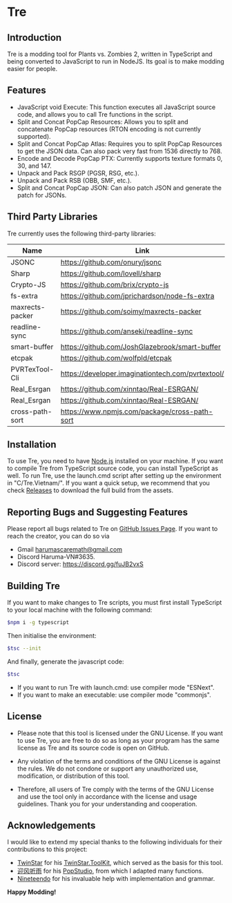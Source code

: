 # Tre
## Introduction


Tre is a modding tool for Plants vs. Zombies 2, written in TypeScript and being converted to JavaScript to run in NodeJS. Its goal is to make modding easier for people.


## Features

- JavaScript void Execute: This function executes all JavaScript source code, and allows you to call Tre functions in the script.
- Split and Concat PopCap Resources: Allows you to split and concatenate PopCap resources (RTON encoding is not currently supported).
- Split and Concat PopCap Atlas: Requires you to split PopCap Resources to get the JSON data. Can also pack very fast from 1536 directly to 768.
- Encode and Decode PopCap PTX: Currently supports texture formats 0, 30, and 147.
- Unpack and Pack RSGP (PGSR, RSG, etc.).
- Unpack and Pack RSB (OBB, SMF, etc.).
- Split and Concat PopCap JSON: Can also patch JSON and generate the patch for JSONs.

## Third Party Libraries

Tre currently uses the following third-party libraries:

| Name | Link |
| ------ | ------ |
| JSONC | https://github.com/onury/jsonc |
| Sharp | https://github.com/lovell/sharp |
| Crypto-JS | https://github.com/brix/crypto-js |
| fs-extra | https://github.com/jprichardson/node-fs-extra|
| maxrects-packer | https://github.com/soimy/maxrects-packer|
| readline-sync | https://github.com/anseki/readline-sync |
| smart-buffer | https://github.com/JoshGlazebrook/smart-buffer |
| etcpak | https://github.com/wolfpld/etcpak |
| PVRTexTool-Cli | https://developer.imaginationtech.com/pvrtextool/ |
| Real_Esrgan | https://github.com/xinntao/Real-ESRGAN/ |
| Real_Esrgan | https://github.com/xinntao/Real-ESRGAN/ |
| cross-path-sort | https://www.npmjs.com/package/cross-path-sort |
## Installation

To use Tre, you need to have [Node.js](https://nodejs.org/) installed on your machine. If you want to compile Tre from TypeScript source code, you can install TypeScript as well. To run Tre, use the launch.cmd script after setting up the environment in "C/Tre.Vietnam/".
If you want a quick setup, we recommend that you check [Releases](https://github.com/Tre-VN/Tre/releases/) to download the full build from the assets.
## Reporting Bugs and Suggesting Features

Please report all bugs related to Tre on [GitHub Issues Page](https://github.com/Tre-VN/Tre/issues/).
If you want to reach the creator, you can do so via
- Gmail harumascaremath@gmail.com
- Discord Haruma-VN#3635.
- Discord server: https://discord.gg/fuJB2vxS 

## Building Tre

If you want to make changes to Tre scripts, you must first install TypeScript to your local machine with the following command:

```sh
$npm i -g typescript
```
Then initialise the environment:

```sh
$tsc --init
```
And finally, generate the javascript code:

```sh
$tsc
```
- If you want to run Tre with launch.cmd: use compiler mode "ESNext".
- If you want to make an executable: use compiler mode "commonjs".

## License

- Please note that this tool is licensed under the GNU License. If you want to use Tre, you are free to do so as long as your program has the same license as Tre and its source code is open on GitHub.

- Any violation of the terms and conditions of the GNU License is against the rules. We do not condone or support any unauthorized use, modification, or distribution of this tool.

- Therefore, all users of Tre comply with the terms of the GNU License and use the tool only in accordance with the license and usage guidelines. Thank you for your understanding and cooperation.

## Acknowledgements

I would like to extend my special thanks to the following individuals for their contributions to this project:

- [TwinStar](https://github.com/twinkles-twinstar) for his [TwinStar.ToolKit](https://github.com/twinkles-twinstar/TwinStar.ToolKit), which served as the basis for this tool.
- [迎风听雨](https://github.com/YingFengTingYu) for his [PopStudio](https://github.com/YingFengTingYu/PopStudio), from which I adapted many functions.
- [Nineteendo](https://github.com/Nineteendo) for his invaluable help with implementation and grammar.

**Happy Modding!**

